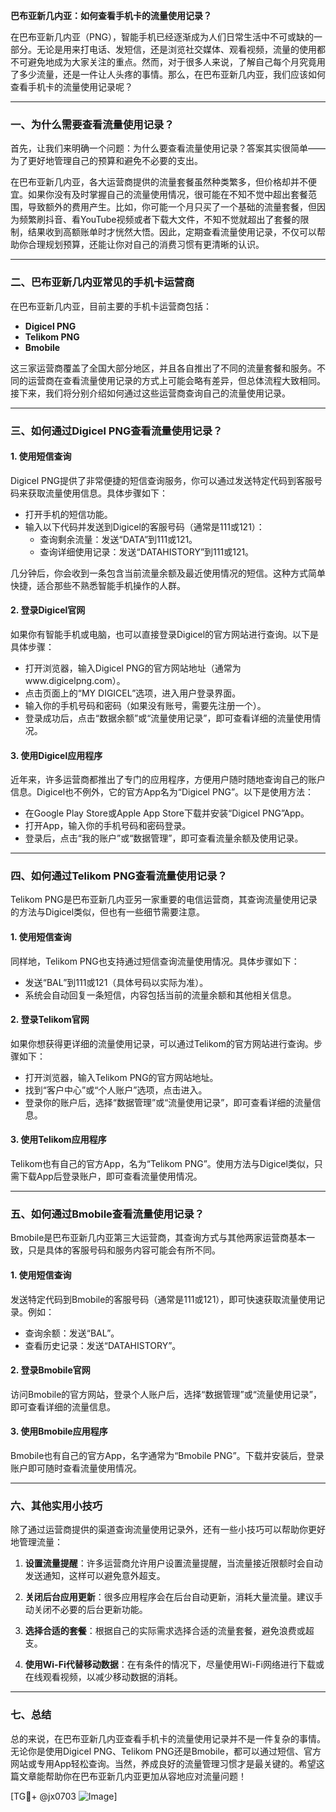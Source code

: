 **巴布亚新几内亚：如何查看手机卡的流量使用记录？**

在巴布亚新几内亚（PNG），智能手机已经逐渐成为人们日常生活中不可或缺的一部分。无论是用来打电话、发短信，还是浏览社交媒体、观看视频，流量的使用都不可避免地成为大家关注的重点。然而，对于很多人来说，了解自己每个月究竟用了多少流量，还是一件让人头疼的事情。那么，在巴布亚新几内亚，我们应该如何查看手机卡的流量使用记录呢？

---

### **一、为什么需要查看流量使用记录？**

首先，让我们来明确一个问题：为什么要查看流量使用记录？答案其实很简单——为了更好地管理自己的预算和避免不必要的支出。

在巴布亚新几内亚，各大运营商提供的流量套餐虽然种类繁多，但价格却并不便宜。如果你没有及时掌握自己的流量使用情况，很可能在不知不觉中超出套餐范围，导致额外的费用产生。比如，你可能一个月只买了一个基础的流量套餐，但因为频繁刷抖音、看YouTube视频或者下载大文件，不知不觉就超出了套餐的限制，结果收到高额账单时才恍然大悟。因此，定期查看流量使用记录，不仅可以帮助你合理规划预算，还能让你对自己的消费习惯有更清晰的认识。

---

### **二、巴布亚新几内亚常见的手机卡运营商**

在巴布亚新几内亚，目前主要的手机卡运营商包括：

- **Digicel PNG**
- **Telikom PNG**
- **Bmobile**

这三家运营商覆盖了全国大部分地区，并且各自推出了不同的流量套餐和服务。不同的运营商在查看流量使用记录的方式上可能会略有差异，但总体流程大致相同。接下来，我们将分别介绍如何通过这些运营商查询自己的流量使用记录。

---

### **三、如何通过Digicel PNG查看流量使用记录？**

#### **1. 使用短信查询**
Digicel PNG提供了非常便捷的短信查询服务，你可以通过发送特定代码到客服号码来获取流量使用信息。具体步骤如下：

- 打开手机的短信功能。
- 输入以下代码并发送到Digicel的客服号码（通常是111或121）：
  - 查询剩余流量：发送“DATA”到111或121。
  - 查询详细使用记录：发送“DATAHISTORY”到111或121。

几分钟后，你会收到一条包含当前流量余额及最近使用情况的短信。这种方式简单快捷，适合那些不熟悉智能手机操作的人群。

#### **2. 登录Digicel官网**
如果你有智能手机或电脑，也可以直接登录Digicel的官方网站进行查询。以下是具体步骤：

- 打开浏览器，输入Digicel PNG的官方网站地址（通常为www.digicelpng.com）。
- 点击页面上的“MY DIGICEL”选项，进入用户登录界面。
- 输入你的手机号码和密码（如果没有账号，需要先注册一个）。
- 登录成功后，点击“数据余额”或“流量使用记录”，即可查看详细的流量使用情况。

#### **3. 使用Digicel应用程序**
近年来，许多运营商都推出了专门的应用程序，方便用户随时随地查询自己的账户信息。Digicel也不例外，它的官方App名为“Digicel PNG”。以下是使用方法：

- 在Google Play Store或Apple App Store下载并安装“Digicel PNG”App。
- 打开App，输入你的手机号码和密码登录。
- 登录后，点击“我的账户”或“数据管理”，即可查看流量余额及使用记录。

---

### **四、如何通过Telikom PNG查看流量使用记录？**

Telikom PNG是巴布亚新几内亚另一家重要的电信运营商，其查询流量使用记录的方法与Digicel类似，但也有一些细节需要注意。

#### **1. 使用短信查询**
同样地，Telikom PNG也支持通过短信查询流量使用情况。具体步骤如下：

- 发送“BAL”到111或121（具体号码以实际为准）。
- 系统会自动回复一条短信，内容包括当前的流量余额和其他相关信息。

#### **2. 登录Telikom官网**
如果你想获得更详细的流量使用记录，可以通过Telikom的官方网站进行查询。步骤如下：

- 打开浏览器，输入Telikom PNG的官方网站地址。
- 找到“客户中心”或“个人账户”选项，点击进入。
- 登录你的账户后，选择“数据管理”或“流量使用记录”，即可查看详细的流量信息。

#### **3. 使用Telikom应用程序**
Telikom也有自己的官方App，名为“Telikom PNG”。使用方法与Digicel类似，只需下载App后登录账户，即可查看流量使用情况。

---

### **五、如何通过Bmobile查看流量使用记录？**

Bmobile是巴布亚新几内亚第三大运营商，其查询方式与其他两家运营商基本一致，只是具体的客服号码和服务内容可能会有所不同。

#### **1. 使用短信查询**
发送特定代码到Bmobile的客服号码（通常是111或121），即可快速获取流量使用记录。例如：
- 查询余额：发送“BAL”。
- 查看历史记录：发送“DATAHISTORY”。

#### **2. 登录Bmobile官网**
访问Bmobile的官方网站，登录个人账户后，选择“数据管理”或“流量使用记录”，即可查看详细的流量信息。

#### **3. 使用Bmobile应用程序**
Bmobile也有自己的官方App，名字通常为“Bmobile PNG”。下载并安装后，登录账户即可随时查看流量使用情况。

---

### **六、其他实用小技巧**

除了通过运营商提供的渠道查询流量使用记录外，还有一些小技巧可以帮助你更好地管理流量：

1. **设置流量提醒**：许多运营商允许用户设置流量提醒，当流量接近限额时会自动发送通知，这样可以避免意外超支。
   
2. **关闭后台应用更新**：很多应用程序会在后台自动更新，消耗大量流量。建议手动关闭不必要的后台更新功能。

3. **选择合适的套餐**：根据自己的实际需求选择合适的流量套餐，避免浪费或超支。

4. **使用Wi-Fi代替移动数据**：在有条件的情况下，尽量使用Wi-Fi网络进行下载或在线观看视频，以减少移动数据的消耗。

---

### **七、总结**

总的来说，在巴布亚新几内亚查看手机卡的流量使用记录并不是一件复杂的事情。无论你是使用Digicel PNG、Telikom PNG还是Bmobile，都可以通过短信、官方网站或专用App轻松查询。当然，养成良好的流量管理习惯才是最关键的。希望这篇文章能帮助你在巴布亚新几内亚更加从容地应对流量问题！

[TG💪+ @jx0703 ![Image](https://github.com/user-attachments/assets/dbca1d08-cadb-493c-b0ec-ad6f7a83f270)]